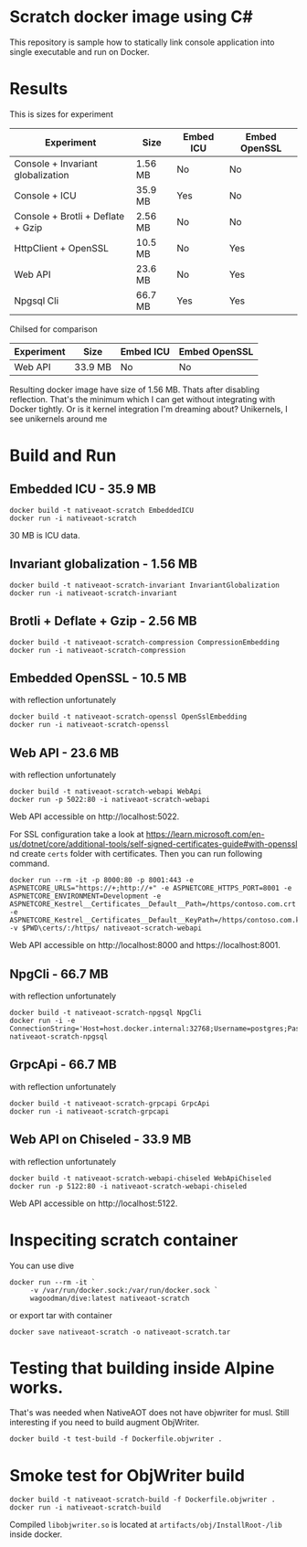Scratch docker image using C#
=============================

This repository is sample how to statically link console application into single executable and run on Docker.

# Results

This is sizes for experiment

| Experiment | Size | Embed ICU | Embed OpenSSL | 
| ------------ | ----- | --- | ---------- |
| Console + Invariant globalization | 1.56 MB | No | No |
| Console + ICU | 35.9 MB | Yes | No |
| Console + Brotli + Deflate + Gzip | 2.56 MB  | No | No |
| HttpClient + OpenSSL | 10.5 MB | No | Yes |
| Web API | 23.6 MB | No | Yes |
| Npgsql Cli | 66.7 MB | Yes | Yes |

Chilsed for comparison

| Experiment | Size | Embed ICU | Embed OpenSSL | 
| ------------ | ----- | --- | ---------- |
| Web API | 33.9 MB | No | No |

Resulting docker image have size of 1.56 MB. Thats after disabling reflection. That's the minimum which I can get without integrating with Docker tightly. Or is it kernel integration I'm dreaming about? Unikernels, I see unikernels around me

# Build and Run

## Embedded ICU - 35.9 MB
```shell
docker build -t nativeaot-scratch EmbeddedICU 
docker run -i nativeaot-scratch
```

30 MB is ICU data.

## Invariant globalization - 1.56 MB
```shell
docker build -t nativeaot-scratch-invariant InvariantGlobalization
docker run -i nativeaot-scratch-invariant
```

## Brotli + Deflate + Gzip - 2.56 MB
```shell
docker build -t nativeaot-scratch-compression CompressionEmbedding
docker run -i nativeaot-scratch-compression
```

## Embedded OpenSSL - 10.5 MB
with reflection unfortunately
```shell
docker build -t nativeaot-scratch-openssl OpenSslEmbedding
docker run -i nativeaot-scratch-openssl
```

## Web API - 23.6 MB
with reflection unfortunately
```shell
docker build -t nativeaot-scratch-webapi WebApi
docker run -p 5022:80 -i nativeaot-scratch-webapi
```

Web API accessible on http://localhost:5022.

For SSL configuration take a look at https://learn.microsoft.com/en-us/dotnet/core/additional-tools/self-signed-certificates-guide#with-openssl nd create `certs` folder with certificates. Then you can run following command.

```
docker run --rm -it -p 8000:80 -p 8001:443 -e ASPNETCORE_URLS="https://+;http://+" -e ASPNETCORE_HTTPS_PORT=8001 -e ASPNETCORE_ENVIRONMENT=Development -e ASPNETCORE_Kestrel__Certificates__Default__Path=/https/contoso.com.crt -e ASPNETCORE_Kestrel__Certificates__Default__KeyPath=/https/contoso.com.key -v $PWD\certs/:/https/ nativeaot-scratch-webapi
```

Web API accessible on http://localhost:8000 and https://localhost:8001. 

## NpgCli - 66.7 MB
with reflection unfortunately
```shell
docker build -t nativeaot-scratch-npgsql NpgCli
docker run -i -e ConnectionString='Host=host.docker.internal:32768;Username=postgres;Password=postgrespw' nativeaot-scratch-npgsql
```

## GrpcApi - 66.7 MB
with reflection unfortunately
```shell
docker build -t nativeaot-scratch-grpcapi GrpcApi
docker run -i nativeaot-scratch-grpcapi
```

## Web API on Chiseled - 33.9 MB
with reflection unfortunately
```shell
docker build -t nativeaot-scratch-webapi-chiseled WebApiChiseled
docker run -p 5122:80 -i nativeaot-scratch-webapi-chiseled
```

Web API accessible on http://localhost:5122.

# Inspeciting scratch container

You can use dive
```shell
docker run --rm -it `
     -v /var/run/docker.sock:/var/run/docker.sock `
     wagoodman/dive:latest nativeaot-scratch
```

or export tar with container

```
docker save nativeaot-scratch -o nativeaot-scratch.tar
```

# Testing that building inside Alpine works.

That's was needed when NativeAOT does not have objwriter for musl. Still interesting if you need to build augment ObjWriter.
```
docker build -t test-build -f Dockerfile.objwriter .
```

# Smoke test for ObjWriter build

```
docker build -t nativeaot-scratch-build -f Dockerfile.objwriter .
docker run -i nativeaot-scratch-build
```

Compiled `libobjwriter.so` is located at `artifacts/obj/InstallRoot-/lib` inside docker.